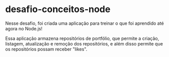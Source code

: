 # desafio-conceitos-node

Nesse desafio, foi criada uma aplicação para treinar o que foi aprendido até agora no Node.js!

Essa aplicação armazena repositórios de portfólio, que permite a criação, listagem, atualização e remoção dos repositórios, e além disso permite que os 
repositórios possam receber "likes".
